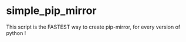 # simple_pip_mirror
This script is the FASTEST way to create pip-mirror, for every version of python !
